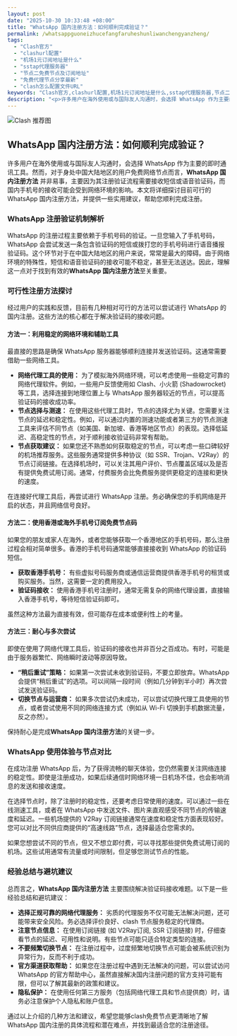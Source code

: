 ```yaml
---
layout: post
date: "2025-10-30 10:33:48 +08:00"
title: "WhatsApp 国内注册方法：如何顺利完成验证？"
permalink: /whatsappguoneizhucefangfaruheshunliwanchengyanzheng/
tags:
  - "Clash官方"
  - "clashurl配置"
  - "机场1元订阅地址是什么"
  - "sstap代理服务器"
  - "节点二免费节点及订阅地址"
  - "免费代理节点分享最新"
  - "clash怎么配置文件URL"
keywords: "Clash官方,clashurl配置,机场1元订阅地址是什么,sstap代理服务器,节点二免费节点及订阅地址,免费代理节点分享最新,clash怎么配置文件URL"
description: "<p>许多用户在海外使用或与国际友人沟通时，会选择 WhatsApp 作为主要的即时通讯工具。然而，对于身处中国大陆地区的用户免费网络节点而言，<strong>WhatsApp 国内注册方法</strong> 并非易事，主要因为其注册验证流程需要接收短信或语音验证码，而国内手机号的接收可能会受到网络环境的影响。本文将详细探讨目前可行的 WhatsApp 国内注册方法，并提供一些实用建议，帮助您顺利完成注册。</p>"
---
```


![Clash 推荐图](https://clashjd.github.io/assets/img/节点订阅推荐.png)

## WhatsApp 国内注册方法：如何顺利完成验证？

<p>许多用户在海外使用或与国际友人沟通时，会选择 WhatsApp 作为主要的即时通讯工具。然而，对于身处中国大陆地区的用户免费网络节点而言，<strong>WhatsApp 国内注册方法</strong> 并非易事，主要因为其注册验证流程需要接收短信或语音验证码，而国内手机号的接收可能会受到网络环境的影响。本文将详细探讨目前可行的 WhatsApp 国内注册方法，并提供一些实用建议，帮助您顺利完成注册。</p>
<h3>WhatsApp 注册验证机制解析</h3>
<p>WhatsApp 的注册过程主要依赖于手机号码的验证。一旦您输入了手机号码，WhatsApp 会尝试发送一条包含验证码的短信或拨打您的手机号码进行语音播报验证码。这个环节对于在中国大陆地区的用户来说，常常是最大的障碍。由于网络环境的特殊性，短信和语音验证码的接收可能不稳定，甚至无法送达。因此，理解这一点对于找到有效的<strong>WhatsApp 国内注册方法</strong>至关重要。</p>
<h3>可行性注册方法探讨</h3>
<p>经过用户的实践和反馈，目前有几种相对可行的方法可以尝试进行 WhatsApp 的国内注册。这些方法的核心都在于解决验证码的接收问题。</p>
<h4>方法一：利用稳定的网络环境和辅助工具</h4>
<p>最直接的思路是确保 WhatsApp 服务器能够顺利连接并发送验证码。这通常需要借助一些网络工具。</p>
<ul>
<li><strong>网络代理工具的使用：</strong> 为了模拟海外网络环境，可以考虑使用一些稳定可靠的网络代理软件。例如，一些用户反馈使用如 Clash、小火箭 (Shadowrocket) 等工具，选择连接到地理位置上与 WhatsApp 服务器较近的节点，可以提高验证码的接收成功率。</li>
<li><strong>节点选择与测速：</strong> 在使用这些代理工具时，节点的选择尤为关键。您需要关注节点的延迟和稳定性。例如，可以通过内置的测速功能或者第三方的节点测速工具来评估不同节点（如美国、新加坡、香港等地区节点）的表现。选择低延迟、高稳定性的节点，对于顺利接收验证码非常有帮助。</li>
<li><strong>节点获取建议：</strong> 如果您还不熟悉如何获取稳定的节点，可以考虑一些口碑较好的机场推荐服务。这些服务通常提供多种协议（如 SSR、Trojan、V2Ray）的节点订阅链接。在选择机场时，可以关注其用户评价、节点覆盖区域以及是否有提供免费试用订阅。通常，付费服务会比免费服务提供更稳定的连接和更快的速度。</li>
</ul>
<p>在连接好代理工具后，再尝试进行 WhatsApp 注册。务必确保您的手机网络是开启的状态，并且网络信号良好。</p>
<h4>方法二：使用香港或海外手机号订阅免费节点码</h4>
<p>如果您的朋友或家人在海外，或者您能够获取一个香港地区的手机号码，那么注册过程会相对简单很多。香港的手机号码通常能够直接接收到 WhatsApp 的验证码短信。</p>
<ul>
<li><strong>获取香港手机号：</strong> 有些虚拟号码服务商或通信运营商提供香港手机号的租赁或购买服务。当然，这需要一定的费用投入。</li>
<li><strong>验证码接收：</strong> 使用香港手机号注册时，通常无需复杂的网络代理设置，直接输入香港手机号，等待短信验证码即可。</li>
</ul>
<p>虽然这种方法最为直接有效，但可能存在成本或便利性上的考量。</p>
<h4>方法三：耐心与多次尝试</h4>
<p>即使在使用了网络代理工具后，验证码的接收也并非百分之百成功。有时，可能是由于服务器繁忙、网络瞬时波动等原因导致。</p>
<ul>
<li><strong>“稍后重试”策略：</strong> 如果第一次尝试未收到验证码，不要立即放弃。WhatsApp 会提供“稍后重试”的选项。可以间隔一段时间（例如几分钟到半小时）再次尝试发送验证码。</li>
<li><strong>切换节点与运营商：</strong> 如果多次尝试仍未成功，可以尝试切换代理工具使用的节点，或者尝试使用不同的网络连接方式（例如从 Wi-Fi 切换到手机数据流量，反之亦然）。</li>
</ul>
<p>保持耐心是完成<strong>WhatsApp 国内注册方法</strong>的关键一步。</p>
<h3>WhatsApp 使用体验与节点对比</h3>
<p>在成功注册 WhatsApp 后，为了获得流畅的聊天体验，您仍然需要关注网络连接的稳定性。即使是注册成功，如果后续通信时网络环境一日机场不佳，也会影响消息的发送和接收速度。</p>
<p>在选择节点时，除了注册时的稳定性，还要考虑日常使用的速度。可以通过一些在线测速工具，或者在 WhatsApp 中发送文件、图片来直观感受不同节点的传输速度和延迟。一些机场提供的 V2Ray 订阅链接通常在速度和稳定性方面表现较好。您可以对比不同供应商提供的“高速线路”节点，选择最适合您需求的。</p>
<p>如果您想尝试不同的节点，但又不想立即付费，可以寻找那些提供免费试用订阅的机场。这些试用通常有流量或时间限制，但足够您测试节点的性能。</p>
<h3>经验总结与避坑建议</h3>
<p>总而言之，<strong>WhatsApp 国内注册方法</strong> 主要围绕解决验证码接收难题。以下是一些经验总结和避坑建议：</p>
<ul>
<li><strong>选择正规可靠的网络代理服务：</strong> 劣质的代理服务不仅可能无法解决问题，还可能带来安全风险。务必选择评价良好、clash 节点服务稳定的代理商。</li>
<li><strong>注意节点信息：</strong> 在使用订阅链接 (如 V2Ray订阅, SSR 订阅链接) 时，仔细查看节点的延迟、可用性和说明。有些节点可能只适合特定类型的连接。</li>
<li><strong>不要频繁切换节点：</strong> 在注册过程中，过度频繁地切换节点可能会被系统识别为异常行为，反而不利于成功。</li>
<li><strong>官方渠道获取帮助：</strong> 如果您在注册过程中遇到无法解决的问题，可以尝试访问 WhatsApp 的官方帮助中心，虽然直接解决国内注册问题的官方支持可能有限，但可以了解其最新的政策和建议。</li>
<li><strong>隐私保护：</strong> 在使用任何第三方服务（包括网络代理工具和节点提供商）时，请务必注意保护个人隐私和账户信息。</li>
</ul>
<p>通过以上介绍的几种方法和建议，希望您能够clash免费节点更清晰地了解 WhatsApp 国内注册的具体流程和潜在难点，并找到最适合您的注册途径。</p>